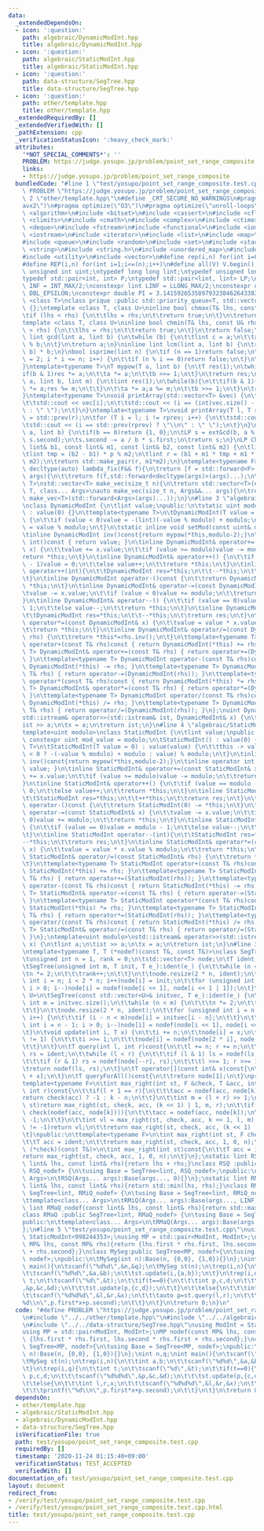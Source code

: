 ```yaml
---
data:
  _extendedDependsOn:
  - icon: ':question:'
    path: algebraic/DynamicModInt.hpp
    title: algebraic/DynamicModInt.hpp
  - icon: ':question:'
    path: algebraic/StaticModInt.hpp
    title: algebraic/StaticModInt.hpp
  - icon: ':question:'
    path: data-structure/SegTree.hpp
    title: data-structure/SegTree.hpp
  - icon: ':question:'
    path: other/template.hpp
    title: other/template.hpp
  _extendedRequiredBy: []
  _extendedVerifiedWith: []
  _pathExtension: cpp
  _verificationStatusIcon: ':heavy_check_mark:'
  attributes:
    '*NOT_SPECIAL_COMMENTS*': ''
    PROBLEM: https://judge.yosupo.jp/problem/point_set_range_composite
    links:
    - https://judge.yosupo.jp/problem/point_set_range_composite
  bundledCode: "#line 1 \"test/yosupo/point_set_range_composite.test.cpp\"\n#define\
    \ PROBLEM \"https://judge.yosupo.jp/problem/point_set_range_composite\"\n#line\
    \ 2 \"other/template.hpp\"\n#define _CRT_SECURE_NO_WARNINGS\n#pragma target(\"\
    avx2\")\n#pragma optimize(\"O3\")\n#pragma optimize(\"unroll-loops\")\n#include\
    \ <algorithm>\n#include <bitset>\n#include <cassert>\n#include <cfloat>\n#include\
    \ <climits>\n#include <cmath>\n#include <complex>\n#include <ctime>\n#include\
    \ <deque>\n#include <fstream>\n#include <functional>\n#include <iomanip>\n#include\
    \ <iostream>\n#include <iterator>\n#include <list>\n#include <map>\n#include <memory>\n\
    #include <queue>\n#include <random>\n#include <set>\n#include <stack>\n#include\
    \ <string>\n#include <string.h>\n#include <unordered_map>\n#include <unordered_set>\n\
    #include <utility>\n#include <vector>\n#define rep(i,n) for(int i=0;i<(n);i++)\n\
    #define REP(i,n) for(int i=1;i<=(n);i++)\n#define all(V) V.begin(),V.end()\ntypedef\
    \ unsigned int uint;\ntypedef long long lint;\ntypedef unsigned long long ulint;\n\
    typedef std::pair<int, int> P;\ntypedef std::pair<lint, lint> LP;\nconstexpr int\
    \ INF = INT_MAX/2;\nconstexpr lint LINF = LLONG_MAX/2;\nconstexpr double eps =\
    \ DBL_EPSILON;\nconstexpr double PI = 3.141592653589793238462643383279;\ntemplate\
    \ <class T>\nclass prique :public std::priority_queue<T, std::vector<T>, std::greater<T>>\
    \ {};\ntemplate <class T, class U>\ninline bool chmax(T& lhs, const U& rhs) {\n\
    \tif (lhs < rhs) {\n\t\tlhs = rhs;\n\t\treturn true;\n\t}\n\treturn false;\n}\n\
    template <class T, class U>\ninline bool chmin(T& lhs, const U& rhs) {\n\tif (lhs\
    \ > rhs) {\n\t\tlhs = rhs;\n\t\treturn true;\n\t}\n\treturn false;\n}\ninline\
    \ lint gcd(lint a, lint b) {\n\twhile (b) {\n\t\tlint c = a;\n\t\ta = b; b = c\
    \ % b;\n\t}\n\treturn a;\n}\ninline lint lcm(lint a, lint b) {\n\treturn a / gcd(a,\
    \ b) * b;\n}\nbool isprime(lint n) {\n\tif (n == 1)return false;\n\tfor (int i\
    \ = 2; i * i <= n; i++) {\n\t\tif (n % i == 0)return false;\n\t}\n\treturn true;\n\
    }\ntemplate<typename T>\nT mypow(T a, lint b) {\n\tT res(1);\n\twhile(b){\n\t\t\
    if(b & 1)res *= a;\n\t\ta *= a;\n\t\tb >>= 1;\n\t}\n\treturn res;\n}\nlint modpow(lint\
    \ a, lint b, lint m) {\n\tlint res(1);\n\twhile(b){\n\t\tif(b & 1){\n\t\t\tres\
    \ *= a;res %= m;\n\t\t}\n\t\ta *= a;a %= m;\n\t\tb >>= 1;\n\t}\n\treturn res;\n\
    }\ntemplate<typename T>\nvoid printArray(std::vector<T> &vec) {\n\trep(i, vec.size()){\n\
    \t\tstd::cout << vec[i];\n\t\tstd::cout << (i == (int)vec.size() - 1 ? \"\\n\"\
    \ : \" \");\n\t}\n}\ntemplate<typename T>\nvoid printArray(T l, T r) {\n\tT rprev\
    \ = std::prev(r);\n\tfor (T i = l; i != rprev; i++) {\n\t\tstd::cout << *i;\n\t\
    \tstd::cout << (i == std::prev(rprev) ? \"\\n\" : \" \");\n\t}\n}\nLP extGcd(lint\
    \ a, lint b) {\n\tif(b == 0)return {1, 0};\n\tLP s = extGcd(b, a % b);\n\tstd::swap(s.first,\
    \ s.second);\n\ts.second -= a / b * s.first;\n\treturn s;\n}\nLP ChineseRem(const\
    \ lint& b1, const lint& m1, const lint& b2, const lint& m2) {\n\tlint p = extGcd(m1,m2).first;\n\
    \tlint tmp = (b2 - b1) * p % m2;\n\tlint r = (b1 + m1 * tmp + m1 * m2) % (m1 *\
    \ m2);\n\treturn std::make_pair(r, m1*m2);\n}\ntemplate<typename F>\ninline constexpr\
    \ decltype(auto) lambda_fix(F&& f){\n\treturn [f = std::forward<F>(f)](auto&&...\
    \ args){\n\t\treturn f(f,std::forward<decltype(args)>(args)...);\n\t};\n}\ntemplate<typename\
    \ T>\nstd::vector<T> make_vec(size_t n){\n\treturn std::vector<T>(n);\n}\ntemplate<typename\
    \ T, class... Args>\nauto make_vec(size_t n, Args&&... args){\n\treturn std::vector<decltype(make_vec<T>(args...))>(n,\
    \ make_vec<T>(std::forward<Args>(args)...));\n}\n#line 3 \"algebraic/DynamicModInt.hpp\"\
    \nclass DynamicModInt {\n\tlint value;\npublic:\n\tstatic uint modulo;\n\tDynamicModInt()\
    \ : value(0) {}\n\ttemplate<typename T>\n\tDynamicModInt(T value = 0) : value(value)\
    \ {\n\t\tif (value < 0)value = -(lint)(-value % modulo) + modulo;\n\t\tthis->value\
    \ = value % modulo;\n\t}\n\tstatic inline void setMod(const uint& mod){modulo=mod;}\n\
    \tinline DynamicModInt inv()const{return mypow(*this,modulo-2);}\n\tinline operator\
    \ int()const { return value; }\n\tinline DynamicModInt& operator+=(const DynamicModInt&\
    \ x) {\n\t\tvalue += x.value;\n\t\tif (value >= modulo)value -= modulo;\n\t\t\
    return *this;\n\t}\n\tinline DynamicModInt& operator++() {\n\t\tif (value == modulo\
    \ - 1)value = 0;\n\t\telse value++;\n\t\treturn *this;\n\t}\n\tinline DynamicModInt\
    \ operator++(int){\n\t\tDynamicModInt res=*this;\n\t\t--*this;\n\t\treturn res;\n\
    \t}\n\tinline DynamicModInt operator-()const {\n\t\treturn DynamicModInt(0) -=\
    \ *this;\n\t}\n\tinline DynamicModInt& operator-=(const DynamicModInt& x) {\n\t\
    \tvalue -= x.value;\n\t\tif (value < 0)value += modulo;\n\t\treturn *this;\n\t\
    }\n\tinline DynamicModInt& operator--() {\n\t\tif (value == 0)value = modulo -\
    \ 1;\n\t\telse value--;\n\t\treturn *this;\n\t}\n\tinline DynamicModInt operator--(int){\n\
    \t\tDynamicModInt res=*this;\n\t\t--*this;\n\t\treturn res;\n\t}\n\tinline DynamicModInt&\
    \ operator*=(const DynamicModInt& x) {\n\t\tvalue = value * x.value % modulo;\n\
    \t\treturn *this;\n\t}\n\tinline DynamicModInt& operator/=(const DynamicModInt&\
    \ rhs) {\n\t\treturn *this*=rhs.inv();\n\t}\n\ttemplate<typename T> DynamicModInt\
    \ operator+(const T& rhs)const { return DynamicModInt(*this) += rhs; }\n\ttemplate<typename\
    \ T> DynamicModInt& operator+=(const T& rhs) { return operator+=(DynamicModInt(rhs));\
    \ }\n\ttemplate<typename T> DynamicModInt operator-(const T& rhs)const { return\
    \ DynamicModInt(*this) -= rhs; }\n\ttemplate<typename T> DynamicModInt& operator-=(const\
    \ T& rhs) { return operator-=(DynamicModInt(rhs)); }\n\ttemplate<typename T> DynamicModInt\
    \ operator*(const T& rhs)const { return DynamicModInt(*this) *= rhs; }\n\ttemplate<typename\
    \ T> DynamicModInt& operator*=(const T& rhs) { return operator*=(DynamicModInt(rhs));\
    \ }\n\ttemplate<typename T> DynamicModInt operator/(const T& rhs)const { return\
    \ DynamicModInt(*this) /= rhs; }\n\ttemplate<typename T> DynamicModInt& operator/=(const\
    \ T& rhs) { return operator/=(DynamicModInt(rhs)); }\n};\nuint DynamicModInt::modulo=1000000007;\n\
    std::istream& operator>>(std::istream& ist, DynamicModInt& x) {\n\tlint a;\n\t\
    ist >> a;\n\tx = a;\n\treturn ist;\n}\n#line 4 \"algebraic/StaticModInt.hpp\"\n\
    template<uint modulo>\nclass StaticModInt {\n\tlint value;\npublic:\n\tstatic\
    \ constexpr uint mod_value = modulo;\n\tStaticModInt() : value(0) {}\n\ttemplate<typename\
    \ T>\n\tStaticModInt(T value = 0) : value(value) {\n\t\tthis -> value = (value\
    \ < 0 ? -(-value % modulo) + modulo : value) % modulo;\n\t}\n\tinline StaticModInt\
    \ inv()const{return mypow(*this,modulo-2);}\n\tinline operator int()const { return\
    \ value; }\n\tinline StaticModInt& operator+=(const StaticModInt& x) {\n\t\tvalue\
    \ += x.value;\n\t\tif (value >= modulo)value -= modulo;\n\t\treturn *this;\n\t\
    }\n\tinline StaticModInt& operator++() {\n\t\tif (value == modulo - 1)value =\
    \ 0;\n\t\telse value++;\n\t\treturn *this;\n\t}\n\tinline StaticModInt operator++(int){\n\
    \t\tStaticModInt res=*this;\n\t\t++*this;\n\t\treturn res;\n\t}\n\tinline StaticModInt\
    \ operator-()const {\n\t\treturn StaticModInt(0) -= *this;\n\t}\n\tinline StaticModInt&\
    \ operator-=(const StaticModInt& x) {\n\t\tvalue -= x.value;\n\t\tif (value <\
    \ 0)value += modulo;\n\t\treturn *this;\n\t}\n\tinline StaticModInt& operator--()\
    \ {\n\t\tif (value == 0)value = modulo - 1;\n\t\telse value--;\n\t\treturn *this;\n\
    \t}\n\tinline StaticModInt operator--(int){\n\t\tStaticModInt res=*this;\n\t\t\
    --*this;\n\t\treturn res;\n\t}\n\tinline StaticModInt& operator*=(const StaticModInt&\
    \ x) {\n\t\tvalue = value * x.value % modulo;\n\t\treturn *this;\n\t}\n\tinline\
    \ StaticModInt& operator/=(const StaticModInt& rhs) {\n\t\treturn *this*=rhs.inv();\n\
    \t}\n\ttemplate<typename T> StaticModInt operator+(const T& rhs)const { return\
    \ StaticModInt(*this) += rhs; }\n\ttemplate<typename T> StaticModInt& operator+=(const\
    \ T& rhs) { return operator+=(StaticModInt(rhs)); }\n\ttemplate<typename T> StaticModInt\
    \ operator-(const T& rhs)const { return StaticModInt(*this) -= rhs; }\n\ttemplate<typename\
    \ T> StaticModInt& operator-=(const T& rhs) { return operator-=(StaticModInt(rhs));\
    \ }\n\ttemplate<typename T> StaticModInt operator*(const T& rhs)const { return\
    \ StaticModInt(*this) *= rhs; }\n\ttemplate<typename T> StaticModInt& operator*=(const\
    \ T& rhs) { return operator*=(StaticModInt(rhs)); }\n\ttemplate<typename T> StaticModInt\
    \ operator/(const T& rhs)const { return StaticModInt(*this) /= rhs; }\n\ttemplate<typename\
    \ T> StaticModInt& operator/=(const T& rhs) { return operator/=(StaticModInt(rhs));\
    \ }\n};\ntemplate<uint modulo>\nstd::istream& operator>>(std::istream& ist, StaticModInt<modulo>&\
    \ x) {\n\tlint a;\n\tist >> a;\n\tx = a;\n\treturn ist;\n}\n#line 3 \"data-structure/SegTree.hpp\"\
    \ntemplate<typename T, T (*nodef)(const T&, const T&)>\nclass SegTree {\nprotected:\n\
    \tunsigned int n = 1, rank = 0;\n\tstd::vector<T> node;\n\tT ident;\npublic:\n\
    \tSegTree(unsigned int m, T init, T e_):ident(e_) {\n\t\twhile (n < m) {\n\t\t\
    \tn *= 2;\n\t\t\trank++;\n\t\t}\n\t\tnode.resize(2 * n, ident);\n\t\tfor (unsigned\
    \ int i = n; i < 2 * n; i++)node[i] = init;\n\t\tfor (unsigned int i = n - 1;\
    \ i > 0; i--)node[i] = nodef(node[i << 1], node[i << 1 | 1]);\n\t}\n\ttemplate<typename\
    \ U>\n\tSegTree(const std::vector<U>& initvec, T e_):ident(e_) {\n\t\tunsigned\
    \ int m = initvec.size();\n\t\twhile (n < m) {\n\t\t\tn *= 2;\n\t\t\trank++;\n\
    \t\t}\n\t\tnode.resize(2 * n, ident);\n\t\tfor (unsigned int i = n; i < 2 * n;\
    \ i++) {\n\t\t\tif (i - n < m)node[i] = initvec[i - n];\n\t\t}\n\t\tfor (unsigned\
    \ int i = n - 1; i > 0; i--)node[i] = nodef(node[i << 1], node[i << 1 | 1]);\n\
    \t}\n\tvoid update(int i, T x) {\n\t\ti += n;\n\t\tnode[i] = x;\n\t\twhile (i\
    \ != 1) {\n\t\t\ti >>= 1;\n\t\t\tnode[i] = nodef(node[2 * i], node[2 * i + 1]);\n\
    \t\t}\n\t}\n\tT query(int l, int r)const{\n\t\tl += n; r += n;\n\t\tT ls = ident,\
    \ rs = ident;\n\t\twhile (l < r) {\n\t\t\tif (l & 1) ls = nodef(ls, node[l++]);\n\
    \t\t\tif (r & 1) rs = nodef(node[--r], rs);\n\t\t\tl >>= 1; r >>= 1;\n\t\t}\n\t\
    \treturn nodef(ls, rs);\n\t}\n\tT operator[](const int& x)const{\n\t\treturn node[n\
    \ + x];\n\t}\n\tT queryForAll()const{\n\t\treturn node[1];\n\t}\nprivate:\n\t\
    template<typename F>\n\tint max_right(int st, F &check, T &acc, int k, int l,\
    \ int r)const{\n\t\tif(l + 1 == r){\n\t\t\tacc = nodef(acc, node[k]);\n\t\t\t\
    return check(acc) ? -1 : k - n;\n\t\t}\n\t\tint m = (l + r) >> 1;\n\t\tif(m <=\
    \ st)return max_right(st, check, acc, (k << 1) | 1, m, r);\n\t\tif(st <= l &&\
    \ check(nodef(acc, node[k]))){\n\t\t\tacc = nodef(acc, node[k]);\n\t\t\treturn\
    \ -1;\n\t\t}\n\t\tint vl = max_right(st, check, acc, k << 1, l, m);\n\t\tif(vl\
    \ != -1)return vl;\n\t\treturn max_right(st, check, acc, (k << 1) | 1, m, r);\n\
    \t}\npublic:\n\ttemplate<typename F>\n\tint max_right(int st, F check)const{\n\
    \t\tT acc = ident;\n\t\treturn max_right(st, check, acc, 1, 0, n);\n\t}\n\ttemplate<bool\
    \ (*check)(const T&)>\n\tint max_right(int st)const{\n\t\tT acc = ident;\n\t\t\
    return max_right(st, check, acc, 1, 0, n);\n\t}\n};\nstatic lint RSQ_nodef(const\
    \ lint& lhs, const lint& rhs){return lhs + rhs;}\nclass RSQ :public SegTree<lint,\
    \ RSQ_nodef> {\n\tusing Base = SegTree<lint, RSQ_nodef>;\npublic:\n\ttemplate<class...\
    \ Args>\n\tRSQ(Args... args):Base(args..., 0){}\n};\nstatic lint RMiQ_nodef(const\
    \ lint& lhs, const lint& rhs){return std::min(lhs, rhs);}\nclass RMiQ :public\
    \ SegTree<lint, RMiQ_nodef> {\n\tusing Base = SegTree<lint, RMiQ_nodef>;\npublic:\n\
    \ttemplate<class... Args>\n\tRMiQ(Args... args):Base(args..., LINF){}\n};\nstatic\
    \ lint RMaQ_nodef(const lint& lhs, const lint& rhs){return std::max(lhs,rhs);}\n\
    class RMaQ :public SegTree<lint, RMaQ_nodef> {\n\tusing Base = SegTree<lint, RMaQ_nodef>;\n\
    public:\n\ttemplate<class... Args>\n\tRMaQ(Args... args):Base(args..., -LINF){}\n\
    };\n#line 5 \"test/yosupo/point_set_range_composite.test.cpp\"\nusing ModInt =\
    \ StaticModInt<998244353>;\nusing MP = std::pair<ModInt, ModInt>;\nMP nodef(const\
    \ MP& lhs, const MP& rhs){return {lhs.first * rhs.first, lhs.second * rhs.first\
    \ + rhs.second};}\nclass MySeg:public SegTree<MP, nodef>{\n\tusing Base = SegTree<MP,\
    \ nodef>;\npublic:\n\tMySeg(int n):Base(n, {0,0}, {1,0}){}\n};\nint n,q;\nint\
    \ main(){\n\tscanf(\"%d%d\",&n,&q);\n\tMySeg st(n);\n\trep(i,n){\n\t\tint a,b;\n\
    \t\tscanf(\"%d%d\",&a,&b);\n\t\tst.update(i,{a,b});\n\t}\n\trep(i,q){\n\t\tint\
    \ t;\n\t\tscanf(\"%d\",&t);\n\t\tif(t==0){\n\t\t\tint p,c,d;\n\t\t\tscanf(\"%d%d%d\"\
    ,&p,&c,&d);\n\t\t\tst.update(p,{c,d});\n\t\t}\n\t\telse{\n\t\t\tint l,r,x;\n\t\
    \t\tscanf(\"%d%d%d\",&l,&r,&x);\n\t\t\tauto p=st.query(l,r);\n\t\t\tprintf(\"\
    %d\\n\",p.first*x+p.second);\n\t\t}\n\t}\n\treturn 0;\n}\n"
  code: "#define PROBLEM \"https://judge.yosupo.jp/problem/point_set_range_composite\"\
    \n#include \"../../other/template.hpp\"\n#include \"../../algebraic/StaticModInt.hpp\"\
    \n#include \"../../data-structure/SegTree.hpp\"\nusing ModInt = StaticModInt<998244353>;\n\
    using MP = std::pair<ModInt, ModInt>;\nMP nodef(const MP& lhs, const MP& rhs){return\
    \ {lhs.first * rhs.first, lhs.second * rhs.first + rhs.second};}\nclass MySeg:public\
    \ SegTree<MP, nodef>{\n\tusing Base = SegTree<MP, nodef>;\npublic:\n\tMySeg(int\
    \ n):Base(n, {0,0}, {1,0}){}\n};\nint n,q;\nint main(){\n\tscanf(\"%d%d\",&n,&q);\n\
    \tMySeg st(n);\n\trep(i,n){\n\t\tint a,b;\n\t\tscanf(\"%d%d\",&a,&b);\n\t\tst.update(i,{a,b});\n\
    \t}\n\trep(i,q){\n\t\tint t;\n\t\tscanf(\"%d\",&t);\n\t\tif(t==0){\n\t\t\tint\
    \ p,c,d;\n\t\t\tscanf(\"%d%d%d\",&p,&c,&d);\n\t\t\tst.update(p,{c,d});\n\t\t}\n\
    \t\telse{\n\t\t\tint l,r,x;\n\t\t\tscanf(\"%d%d%d\",&l,&r,&x);\n\t\t\tauto p=st.query(l,r);\n\
    \t\t\tprintf(\"%d\\n\",p.first*x+p.second);\n\t\t}\n\t}\n\treturn 0;\n}"
  dependsOn:
  - other/template.hpp
  - algebraic/StaticModInt.hpp
  - algebraic/DynamicModInt.hpp
  - data-structure/SegTree.hpp
  isVerificationFile: true
  path: test/yosupo/point_set_range_composite.test.cpp
  requiredBy: []
  timestamp: '2020-11-24 01:15:40+09:00'
  verificationStatus: TEST_ACCEPTED
  verifiedWith: []
documentation_of: test/yosupo/point_set_range_composite.test.cpp
layout: document
redirect_from:
- /verify/test/yosupo/point_set_range_composite.test.cpp
- /verify/test/yosupo/point_set_range_composite.test.cpp.html
title: test/yosupo/point_set_range_composite.test.cpp
---
```

